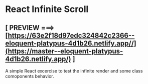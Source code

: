# React Infinite Scroll
## [ PREVIEW ===> [https://63e2f18d97edc324842c2366--eloquent-platypus-4d1b26.netlify.app//](https://master--eloquent-platypus-4d1b26.netlify.app/) ]

A simple React excercise to test the infinite render and some class comoponents behavior.
